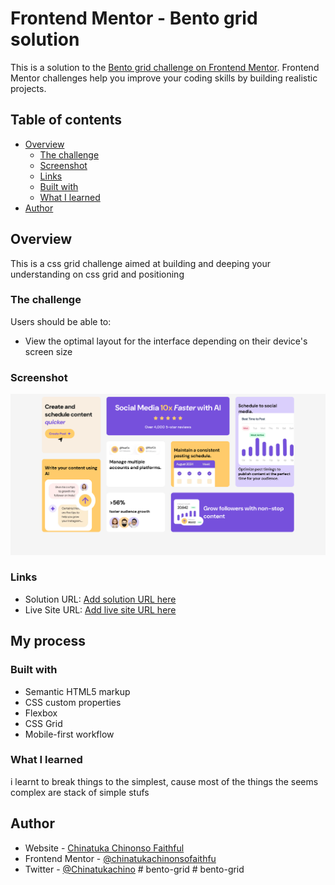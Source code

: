 # Frontend Mentor - Bento grid solution

This is a solution to the [Bento grid challenge on Frontend Mentor](https://www.frontendmentor.io/challenges/bento-grid-RMydElrlOj). Frontend Mentor challenges help you improve your coding skills by building realistic projects. 

## Table of contents

- [Overview](#overview)
  - [The challenge](#the-challenge)
  - [Screenshot](#screenshot)
  - [Links](#links)
  - [Built with](#built-with)
  - [What I learned](#what-i-learned)
- [Author](#author)

## Overview
This is a css grid challenge aimed at building and deeping your understanding on css grid and positioning
### The challenge

Users should be able to:

- View the optimal layout for the interface depending on their device's screen size

### Screenshot

![](screenshot.png)
### Links

- Solution URL: [Add solution URL here](https://github.com/chinatukachinonsofaithful/bento-grid)
- Live Site URL: [Add live site URL here](https://chinatukachinonsofaithful.github.io/bento-grid/)

## My process

### Built with

- Semantic HTML5 markup
- CSS custom properties
- Flexbox
- CSS Grid
- Mobile-first workflow

### What I learned

i learnt to break things to the simplest, cause most of the things the seems complex are stack of simple stufs



## Author

- Website - [Chinatuka Chinonso Faithful](https://chinatukachinonsofaithful.github.io/bento-grid/)
- Frontend Mentor - [@chinatukachinonsofaithfu](https://www.frontendmentor.io/profile/chinatukachinonsofaithful)
- Twitter - [@Chinatukachino](https://x.com/Chinatukachino)
#   b e n t o - g r i d 
 
 #   b e n t o - g r i d 
 
 